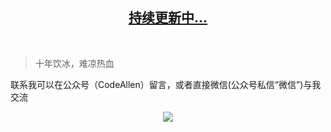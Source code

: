 <p align="center" style="color:blue">
  <a href="https://allen5g.blog.csdn.net/article/details/84500880">
    <h2 align="center">
        持续更新中...
    </h2>
  </a>
</p>

<p>
  <br>
</p>

</p></p>

> 十年饮冰，难凉热血

联系我可以在公众号（CodeAllen）留言，或者直接微信(公众号私信“微信”)与我交流

<p align="center">
    <a href="https://mp.weixin.qq.com/s/d6L3zmwGIor7QmuGoJHeNQ" target="_blank">
        <img src="https://img.shields.io/badge/Linux%2FC%2FCPP%E5%BC%80%E6%BA%90%E9%A1%B9%E7%9B%AE-%E3%80%90%E9%AB%98%E7%BA%A7%E5%B5%8C%E5%85%A5%E5%BC%8F%E8%BD%AF%E4%BB%B6%E5%B7%A5%E7%A8%8B%E5%B8%88%E8%87%AA%E5%AD%A6%E4%B9%8B%E8%B7%AF%E3%80%91-green.svg" width=""/>
    </a>
</p>
